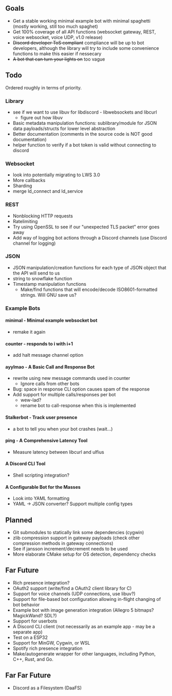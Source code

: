 ## Goals
* Get a stable working minimal example bot with minimal spaghetti (mostly working, still too much spaghet)
* Get 100% coverage of all API functions (websocket gateway, REST, voice websocket, voice UDP, v1.0 release)
* ~~Discord developer ToS compliant~~ compliance will be up to bot developers, although the library will try to include 
some convenience functions to make this easier if nessecary
* ~~A bot that can turn your lights on~~ too vague

## Todo
Ordered roughly in terms of priority.

### Library
* see if we want to use libuv for libdiscord - libwebsockets and libcurl
  * figure out how libuv 
* Basic metadata manipulation functions: sublibrary/module for JSON data payloads/structs for lower level abstraction
* Better documentation (comments in the source code is NOT good documentation)
* helper function to verify if a bot token is valid without connecting to discord

### Websocket
* look into potentially migrating to LWS 3.0
* More callbacks
* Sharding
* merge ld_connect and ld_service

### REST
* Nonblocking HTTP requests
* Ratelimiting
* Try using OpenSSL to see if our "unexpected TLS packet" error goes away
* Add way of logging bot actions through a Discord channels (use Discord channel for logging)

### JSON
* JSON manipulation/creation functions for each type of JSON object that the API will send to us
* string to snowflake function
* Timestamp manipulation functions
    * Make/find functions that will encode/decode ISO8601-formatted strings. Will GNU save us?
    
### Example Bots
#### minimal - Minimal example websocket bot
* remake it again

#### counter - responds to i with i+1
* add halt message channel option

#### ayylmao - A Basic Call and Response Bot
* rewrite using new message commands used in counter
    * Ignore calls from other bots
* Bug: space in response CLI option causes spam of the response
* Add support for multiple calls/responses per bot
  * wew-lad?
  * rename bot to call-response when this is implemented


#### Stalkerbot - Track user presence
* a bot to tell you when your bot crashes (wait...)

#### ping - A Comprehensive Latency Tool
* Measure latency between libcurl and ulfius

#### A Discord CLI Tool
* Shell scripting integration?

#### A Configurable Bot for the Masses
* Look into YAML formatting
* YAML -> JSON converter? Support multiple config types

## Planned
* Git submodules to statically link some dependencies (cygwin)
* zlib compression support in gateway payloads (check other compression methods in gateway connections)
* See if jansson increment/decrement needs to be used
* More elaborate CMake setup for OS detection, dependency checks

## Far Future
* Rich presence integration?
* OAuth2 support (write/find a OAuth2 client library for C)
* Support for voice channels (UDP connections, use libuv?)
* Support for file-based bot configuration allowing in-flight changing of bot behavior
* Example bot with image generation integration (Allegro 5 bitmaps? MagickWand? SDL?)
* Support for userbots
* A Discord CLI client (not necessarily as an example app - may be a separate app)
* Test on a ESP32
* Support for MinGW, Cygwin, or WSL
* Spotify rich presence integration
* Make/autogenerate wrapper for other languages, including Python, C++, Rust, and Go.

## Far Far Future
* Discord as a Filesystem (DaaFS)